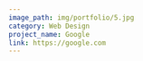```yaml
---
image_path: img/portfolio/5.jpg
category: Web Design
project_name: Google
link: https://google.com
---
```

